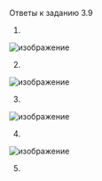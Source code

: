 Ответы к заданию 3.9

1.

![изображение](https://user-images.githubusercontent.com/16610642/154833656-e44263e9-def7-45bc-b98f-55047dfae4c4.png)

2.

![изображение](https://user-images.githubusercontent.com/16610642/154834459-85b6dcb6-21b4-4b5b-ba95-08790cb4129c.png)

3.

![изображение](https://user-images.githubusercontent.com/16610642/154834810-50c91b9a-3895-423d-9c9f-7001e10e540a.png)

4.

![изображение](https://user-images.githubusercontent.com/16610642/154835018-d5befb34-b9af-466d-a126-38bcd2d18eb0.png)

5.


